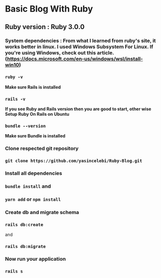 # Basic Blog With Ruby

## Ruby version : Ruby 3.0.0

### System dependencies : From what I learned from ruby's site, it works better in linux. I used Windows Subsystem For Linux. **If you're using Windows**, check out this article. (https://docs.microsoft.com/en-us/windows/wsl/install-win10)

### `ruby -v`

**Make sure Rails is installed**

### `rails -v`

**If you see Ruby and Rails version then you are good to start, other wise Setup Ruby On Rails on Ubuntu**

### `bundle --version`

**Make sure Bundle is installed**

### **Clone respected git repository**

### `git clone https://github.com/yasincelebi/Ruby-Blog.git`

### **Install all dependencies**

### `bundle install` and

### `yarn add` or `npm install`

### **Create db and migrate schema**

### `rails db:create`

and

### `rails db:migrate`

### **Now run your application**

### `rails s`
